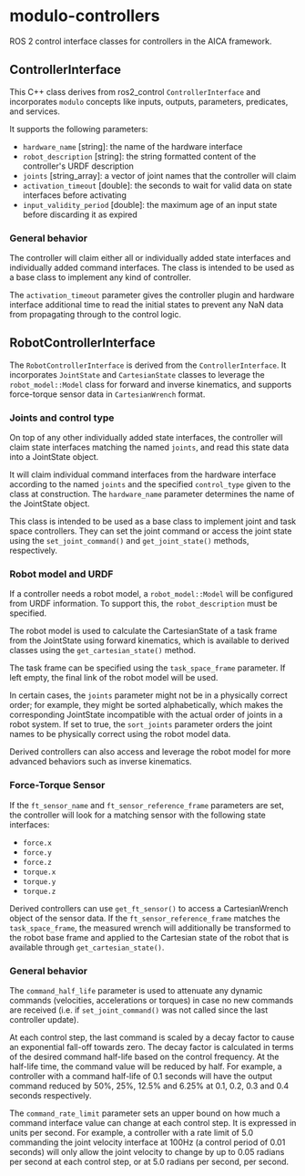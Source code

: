 # modulo-controllers

ROS 2 control interface classes for controllers in the AICA framework.

## ControllerInterface

This C++ class derives from ros2_control `ControllerInterface` and incorporates `modulo` concepts like inputs, outputs,
parameters, predicates, and services.

It supports the following parameters:

- `hardware_name` [string]: the name of the hardware interface
- `robot_description` [string]: the string formatted content of the controller's URDF description
- `joints` [string_array]: a vector of joint names that the controller will claim
- `activation_timeout` [double]: the seconds to wait for valid data on state interfaces before activating
- `input_validity_period` [double]: the maximum age of an input state before discarding it as expired

### General behavior

The controller will claim either all or individually added state interfaces and individually added command
interfaces. The class is intended to be used as a base class to implement any kind of controller.

The `activation_timeout` parameter gives the controller plugin and hardware interface additional time to read the
initial states to prevent any NaN data from propagating through to the control logic.

## RobotControllerInterface

The `RobotControllerInterface` is derived from the `ControllerInterface`. It incorporates `JointState` and
`CartesianState` classes to leverage the `robot_model::Model` class for forward and inverse kinematics, and supports
force-torque sensor data in `CartesianWrench` format.

### Joints and control type

On top of any other individually added state interfaces, the controller will claim state interfaces matching the named
`joints`, and read this state data into a JointState object.

It will claim individual command interfaces from the hardware interface according to the named
`joints` and the specified `control_type` given to the class at construction. The `hardware_name` parameter determines
the name of the JointState object.

This class is intended to be used as a base class to implement joint and task space controllers. They can set the
joint command or access the joint state using the `set_joint_command()` and `get_joint_state()` methods, respectively.

### Robot model and URDF

If a controller needs a robot model, a `robot_model::Model` will be configured from URDF information. To support this,
the `robot_description` must be specified.

The robot model is used to calculate the CartesianState of a task frame from the JointState using forward kinematics,
which is available to derived classes using the `get_cartesian_state()` method.

The task frame can be specified using the `task_space_frame` parameter. If left empty, the final link of the
robot model will be used.

In certain cases, the `joints` parameter might not be in a physically correct order; for example, they might be sorted
alphabetically, which makes the corresponding JointState incompatible with the actual order of joints in a robot system.
If set to true, the `sort_joints` parameter orders the joint names to be physically correct using the robot model data.

Derived controllers can also access and leverage the robot model for more advanced behaviors such as inverse kinematics.

### Force-Torque Sensor

If the `ft_sensor_name` and `ft_sensor_reference_frame` parameters are set, the controller will look for a matching
sensor with the following state interfaces:

- `force.x`
- `force.y`
- `force.z`
- `torque.x`
- `torque.y`
- `torque.z`

Derived controllers can use `get_ft_sensor()` to access a CartesianWrench object of the sensor data. If the
`ft_sensor_reference_frame` matches the `task_space_frame`, the measured wrench will additionally be transformed to
the robot base frame and applied to the Cartesian state of the robot that is available through `get_cartesian_state()`.

### General behavior

The `command_half_life` parameter is used to attenuate any dynamic commands (velocities, accelerations or torques) in
case no new commands are received (i.e. if `set_joint_command()` was not called since the last controller update).

At each control step, the last command is scaled by a decay factor to cause an exponential fall-off towards zero. The
decay factor is calculated in terms of the desired command half-life based on the control frequency.
At the half-life time, the command value will be reduced by half. For example, a controller with a command half-life
of 0.1 seconds will have the output command reduced by 50%, 25%, 12.5% and 6.25% at 0.1, 0.2, 0.3 and 0.4 seconds
respectively.

The `command_rate_limit` parameter sets an upper bound on how much a command interface value can change at each
control step. It is expressed in units per second. For example, a controller with a rate limit of 5.0 commanding the
joint velocity interface at 100Hz (a control period of 0.01 seconds) will only allow the joint velocity to change by
up to 0.05 radians per second at each control step, or at 5.0 radians per second, per second.
